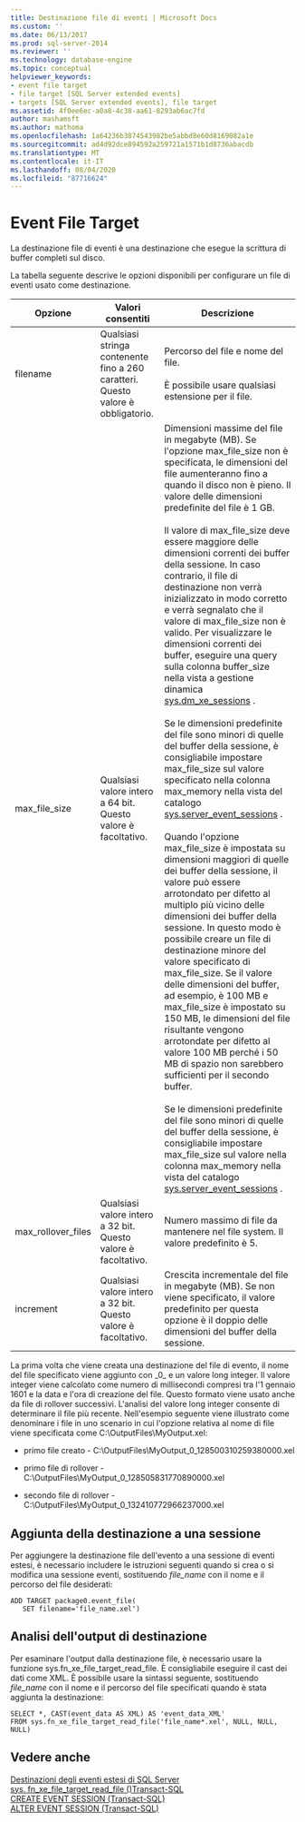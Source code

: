 ```yaml
---
title: Destinazione file di eventi | Microsoft Docs
ms.custom: ''
ms.date: 06/13/2017
ms.prod: sql-server-2014
ms.reviewer: ''
ms.technology: database-engine
ms.topic: conceptual
helpviewer_keywords:
- event file target
- file target [SQL Server extended events]
- targets [SQL Server extended events], file target
ms.assetid: 4f0ee6ec-a0a8-4c38-aa61-8293ab6ac7fd
author: mashamsft
ms.author: mathoma
ms.openlocfilehash: 1a64236b3874543982be5abbd8e60d8169082a1e
ms.sourcegitcommit: ad4d92dce894592a259721a1571b1d8736abacdb
ms.translationtype: MT
ms.contentlocale: it-IT
ms.lasthandoff: 08/04/2020
ms.locfileid: "87716624"
---
```

# <a name="event-file-target"></a>Event File Target
  La destinazione file di eventi è una destinazione che esegue la scrittura di buffer completi sul disco.  
  
 La tabella seguente descrive le opzioni disponibili per configurare un file di eventi usato come destinazione.  
  
|Opzione|Valori consentiti|Descrizione|  
|------------|--------------------|-----------------|  
|filename|Qualsiasi stringa contenente fino a 260 caratteri. Questo valore è obbligatorio.|Percorso del file e nome del file.<br /><br /> È possibile usare qualsiasi estensione per il file.|  
|max_file_size|Qualsiasi valore intero a 64 bit. Questo valore è facoltativo.|Dimensioni massime del file in megabyte (MB). Se l'opzione max_file_size non è specificata, le dimensioni del file aumenteranno fino a quando il disco non è pieno. Il valore delle dimensioni predefinite del file è 1 GB.<br /><br /> Il valore di max_file_size deve essere maggiore delle dimensioni correnti dei buffer della sessione. In caso contrario, il file di destinazione non verrà inizializzato in modo corretto e verrà segnalato che il valore di max_file_size non è valido. Per visualizzare le dimensioni correnti dei buffer, eseguire una query sulla colonna buffer_size nella vista a gestione dinamica [sys.dm_xe_sessions](/sql/relational-databases/system-dynamic-management-views/sys-dm-xe-sessions-transact-sql) .<br /><br /> Se le dimensioni predefinite del file sono minori di quelle del buffer della sessione, è consigliabile impostare max_file_size sul valore specificato nella colonna max_memory nella vista del catalogo [sys.server_event_sessions](/sql/relational-databases/system-catalog-views/sys-server-event-sessions-transact-sql) .<br /><br /> Quando l'opzione max_file_size è impostata su dimensioni maggiori di quelle dei buffer della sessione, il valore può essere arrotondato per difetto al multiplo più vicino delle dimensioni dei buffer della sessione. In questo modo è possibile creare un file di destinazione minore del valore specificato di max_file_size. Se il valore delle dimensioni del buffer, ad esempio, è 100 MB e max_file_size è impostato su 150 MB, le dimensioni del file risultante vengono arrotondate per difetto al valore 100 MB perché i 50 MB di spazio non sarebbero sufficienti per il secondo buffer.<br /><br /> Se le dimensioni predefinite del file sono minori di quelle del buffer della sessione, è consigliabile impostare max_file_size sul valore nella colonna max_memory nella vista del catalogo [sys.server_event_sessions](/sql/relational-databases/system-catalog-views/sys-server-event-sessions-transact-sql) .|  
|max_rollover_files|Qualsiasi valore intero a 32 bit. Questo valore è facoltativo.|Numero massimo di file da mantenere nel file system. Il valore predefinito è 5.|  
|increment|Qualsiasi valore intero a 32 bit. Questo valore è facoltativo.|Crescita incrementale del file in megabyte (MB). Se non viene specificato, il valore predefinito per questa opzione è il doppio delle dimensioni del buffer della sessione.|  
  
 La prima volta che viene creata una destinazione del file di evento, il nome del file specificato viene aggiunto con _0\_ e un valore long integer. Il valore integer viene calcolato come numero di millisecondi compresi tra l'1 gennaio 1601 e la data e l'ora di creazione del file. Questo formato viene usato anche da file di rollover successivi. L'analisi del valore long integer consente di determinare il file più recente. Nell'esempio seguente viene illustrato come denominare i file in uno scenario in cui l'opzione relativa al nome di file viene specificata come C:\OutputFiles\MyOutput.xel:  
  
-   primo file creato - C:\OutputFiles\MyOutput_0_128500310259380000.xel  
  
-   primo file di rollover - C:\OutputFiles\MyOutput_0_128505831770890000.xel  
  
-   secondo file di rollover - C:\OutputFiles\MyOutput_0_132410772966237000.xel  
  
## <a name="adding-the-target-to-a-session"></a>Aggiunta della destinazione a una sessione  
 Per aggiungere la destinazione file dell'evento a una sessione di eventi estesi, è necessario includere le istruzioni seguenti quando si crea o si modifica una sessione eventi, sostituendo *file_name* con il nome e il percorso del file desiderati:  
  
```  
ADD TARGET package0.event_file(  
   SET filename='file_name.xel')  
```  
  
## <a name="reviewing-the-target-output"></a>Analisi dell'output di destinazione  
 Per esaminare l'output dalla destinazione file, è necessario usare la funzione sys.fn_xe_file_target_read_file. È consigliabile eseguire il cast dei dati come XML. È possibile usare la sintassi seguente, sostituendo *file_name* con il nome e il percorso del file specificati quando è stata aggiunta la destinazione:  
  
```  
SELECT *, CAST(event_data AS XML) AS 'event_data_XML'  
FROM sys.fn_xe_file_target_read_file('file_name*.xel', NULL, NULL, NULL)  
```  
  
## <a name="see-also"></a>Vedere anche  
 [Destinazioni degli eventi estesi di SQL Server](../../2014/database-engine/sql-server-extended-events-targets.md)   
 [sys. fn_xe_file_target_read_file &#40;&#41;Transact-SQL](/sql/relational-databases/system-functions/sys-fn-xe-file-target-read-file-transact-sql)   
 [CREATE EVENT SESSION &#40;Transact-SQL&#41;](/sql/t-sql/statements/create-event-session-transact-sql)   
 [ALTER EVENT SESSION &#40;Transact-SQL&#41;](/sql/t-sql/statements/alter-event-session-transact-sql)  
  
  
